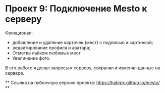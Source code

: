 # Проект 9: Подключение Mesto к серверу

Функционал: 
* добавление и удаление карточек (мест) с подписью и картинкой; 
* редактирование профиля и аватара;
* Отметка лайком любимых мест
* Увеличение фото.

В это работе я делал запросы к серверу, сохранял и изменял данные на сервере. 

** Ссылка на публичную версию проекта: https://hatepk.github.io/mesto/ **


